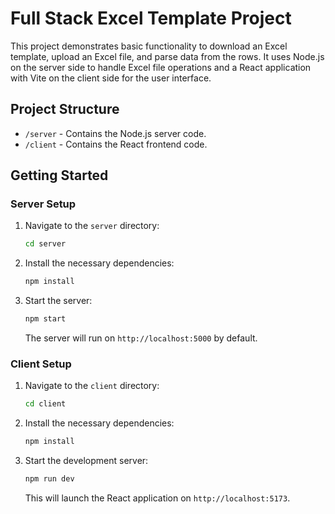 
# Full Stack Excel Template Project

This project demonstrates basic functionality to download an Excel template, upload an Excel file, and parse data from the rows. It uses Node.js on the server side to handle Excel file operations and a React application with Vite on the client side for the user interface.

## Project Structure

- `/server` - Contains the Node.js server code.
- `/client` - Contains the React frontend code.

## Getting Started

### Server Setup

1. Navigate to the `server` directory:
   ```bash
   cd server
   ```
2. Install the necessary dependencies:
   ```bash
   npm install
   ```
3. Start the server:
   ```bash
   npm start
   ```
   The server will run on `http://localhost:5000` by default.

### Client Setup

1. Navigate to the `client` directory:
   ```bash
   cd client
   ```
2. Install the necessary dependencies:
   ```bash
   npm install
   ```
3. Start the development server:
   ```bash
   npm run dev
   ```
   This will launch the React application on `http://localhost:5173`.


